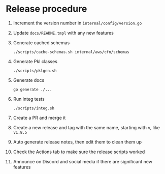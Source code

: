 # Release procedure

1. Increment the version number in `internal/config/version.go`
2. Update `docs/README.tmpl` with any new features
3. Generate cached schemas

    `./scripts/cache-schemas.sh internal/aws/cfn/schemas`

4. Generate Pkl classes

    `./scripts/pklgen.sh`

5. Generate docs

    `go generate ./...`

6. Run integ tests

    `./scripts/integ.sh`
7. Create a PR and merge it
8. Create a new release and tag with the same name, starting with v, like `v1.8.5`
9. Auto generate release notes, then edit them to clean them up
10. Check the Actions tab to make sure the release scripts worked
11. Announce on Discord and social media if there are significant new features

